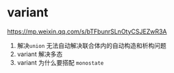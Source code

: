 # variant

https://mp.weixin.qq.com/s/bTFbunrSLnOtyCSJEZwR3A

1. 解决`union` 无法自动解决联合体内的自动构造和析构问题
2. variant 解决多态
3. variant 为什么要搭配 `monostate`































